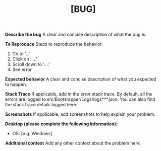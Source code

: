 ﻿---
name: Bug report
about: Create a report to help us improve
title: "[BUG] "
labels: 'bug'
assignees: ''

---

**Describe the bug**
A clear and concise description of what the bug is.

**To Reproduce**
Steps to reproduce the behavior:
1. Go to '...'
2. Click on '....'
3. Scroll down to '....'
4. See error

**Expected behavior**
A clear and concise description of what you expected to happen.

**Stack Trace**
If applicable, add in the error stack trace. By default, all the errors are logged to src/Bootsrapper/Logs/logs***.json. You can also find the stack trace details logged here.

**Screenshots**
If applicable, add screenshots to help explain your problem.

**Desktop (please complete the following information):**
- OS: [e.g. Windows]

**Additional context**
Add any other context about the problem here.
